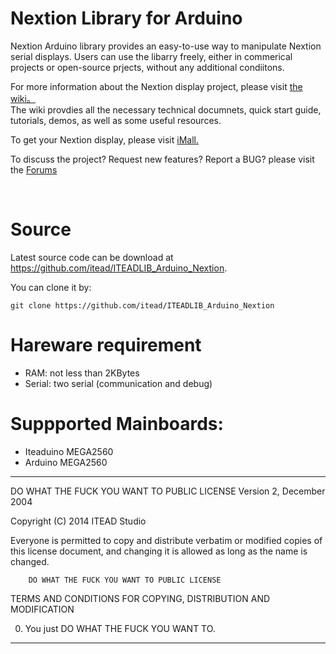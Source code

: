 # Nextion Library for Arduino 

Nextion Arduino library provides an easy-to-use way to manipulate Nextion serial displays. 
Users can use the libarry freely, either in commerical projects or open-source prjects,  without any additional condiitons. 

For more information about the Nextion display project, please visit [the wiki。](http://wiki.iteadstudio.com/Nextion_HMI_Solution)  
The wiki provdies all the necessary technical documnets, quick start guide, tutorials, demos, as well as some useful resources.

To get your Nextion display, please visit [iMall.](http://imall.itead.cc/display/nextion.html)

To discuss the project?  Request new features?  Report a BUG? please visit the [Forums](http://support.iteadstudio.com/discussions/1000058038)

​
# Source 

Latest source code can be download at https://github.com/itead/ITEADLIB_Arduino_Nextion.

You can clone it by:

    git clone https://github.com/itead/ITEADLIB_Arduino_Nextion

# Hareware requirement 

  - RAM: not less than 2KBytes
  - Serial: two serial (communication and debug)

# Suppported Mainboards:

  - Iteaduino MEGA2560
  - Arduino MEGA2560


-------------------------------------------------------------------------------


 DO WHAT THE FUCK YOU WANT TO PUBLIC LICENSE 
        Version 2, December 2004 

 Copyright (C) 2014 ITEAD Studio

 Everyone is permitted to copy and distribute verbatim or modified 
 copies of this license document, and changing it is allowed as long 
 as the name is changed. 

        DO WHAT THE FUCK YOU WANT TO PUBLIC LICENSE 
        
   TERMS AND CONDITIONS FOR COPYING, DISTRIBUTION AND MODIFICATION 

  0. You just DO WHAT THE FUCK YOU WANT TO.


-------------------------------------------------------------------------------
